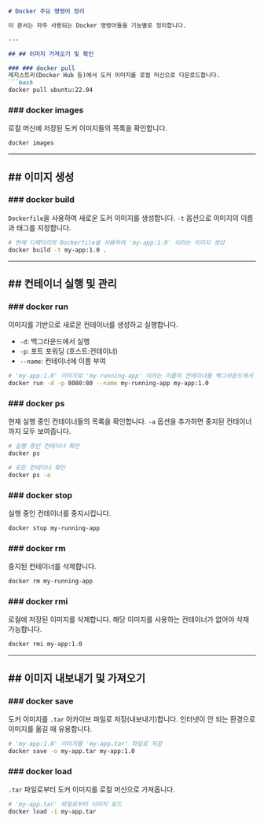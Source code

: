 ````markdown
# Docker 주요 명령어 정리

이 문서는 자주 사용되는 Docker 명령어들을 기능별로 정리합니다.

---

## ## 이미지 가져오기 및 확인

### ### docker pull
레지스트리(Docker Hub 등)에서 도커 이미지를 로컬 머신으로 다운로드합니다.
```bash
docker pull ubuntu:22.04
````

### \#\#\# docker images

로컬 머신에 저장된 도커 이미지들의 목록을 확인합니다.

```bash
docker images
```

-----

## \#\# 이미지 생성

### \#\#\# docker build

`Dockerfile`을 사용하여 새로운 도커 이미지를 생성합니다. `-t` 옵션으로 이미지의 이름과 태그를 지정합니다.

```bash
# 현재 디렉터리의 Dockerfile을 사용하여 'my-app:1.0' 이라는 이미지 생성
docker build -t my-app:1.0 .
```

-----

## \#\# 컨테이너 실행 및 관리

### \#\#\# docker run

이미지를 기반으로 새로운 컨테이너를 생성하고 실행합니다.

  * `-d`: 백그라운드에서 실행
  * `-p`: 포트 포워딩 (호스트:컨테이너)
  * `--name`: 컨테이너에 이름 부여

<!-- end list -->

```bash
# 'my-app:1.0' 이미지로 'my-running-app' 이라는 이름의 컨테이너를 백그라운드에서 실행하고 8080 포트를 80 포트에 연결
docker run -d -p 8080:80 --name my-running-app my-app:1.0
```

### \#\#\# docker ps

현재 실행 중인 컨테이너들의 목록을 확인합니다. `-a` 옵션을 추가하면 중지된 컨테이너까지 모두 보여줍니다.

```bash
# 실행 중인 컨테이너 확인
docker ps

# 모든 컨테이너 확인
docker ps -a
```

### \#\#\# docker stop

실행 중인 컨테이너를 중지시킵니다.

```bash
docker stop my-running-app
```

### \#\#\# docker rm

중지된 컨테이너를 삭제합니다.

```bash
docker rm my-running-app
```

### \#\#\# docker rmi

로컬에 저장된 이미지를 삭제합니다. 해당 이미지를 사용하는 컨테이너가 없어야 삭제 가능합니다.

```bash
docker rmi my-app:1.0
```

-----

## \#\# 이미지 내보내기 및 가져오기

### \#\#\# docker save

도커 이미지를 `.tar` 아카이브 파일로 저장(내보내기)합니다. 인터넷이 안 되는 환경으로 이미지를 옮길 때 유용합니다.

```bash
# 'my-app:1.0' 이미지를 'my-app.tar' 파일로 저장
docker save -o my-app.tar my-app:1.0
```

### \#\#\# docker load

`.tar` 파일로부터 도커 이미지를 로컬 머신으로 가져옵니다.

```bash
# 'my-app.tar' 파일로부터 이미지 로드
docker load -i my-app.tar
```
